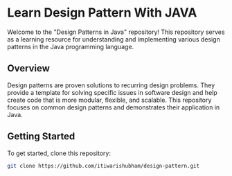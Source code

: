# Learn Design Pattern With JAVA
Welcome to the "Design Patterns in Java" repository! This repository serves as a learning resource for understanding and implementing various design patterns in the Java programming language. 
## Overview
Design patterns are proven solutions to recurring design problems. They provide a template for solving specific issues in software design and help create code that is more modular, flexible, and scalable. This repository focuses on common design patterns and demonstrates their application in Java. 
## Getting Started
To get started, clone this repository: 
```bash 
git clone https://github.com/itiwarishubham/design-pattern.git